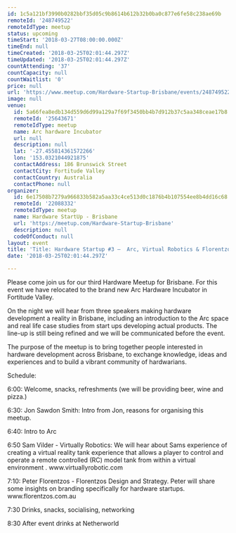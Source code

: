 ```yaml
---
id: 1c5a121bf3990b0282bbf35d05c9b8614b612b32b0ba0c877e6fe58c238ae69b
remoteId: '248749522'
remoteIdType: meetup
status: upcoming
timeStart: '2018-03-27T08:00:00.000Z'
timeEnd: null
timeCreated: '2018-03-25T02:01:44.297Z'
timeUpdated: '2018-03-25T02:01:44.297Z'
countAttending: '37'
countCapacity: null
countWaitlist: '0'
price: null
url: 'https://www.meetup.com/Hardware-Startup-Brisbane/events/248749522/'
image: null
venue:
  id: 5a66fea8edb134d559d6d99a129a7f69f3450bb4b7d912b37c5aa348ceae17b8
  remoteId: '25643671'
  remoteIdType: meetup
  name: Arc hardware Incubator
  url: null
  description: null
  lat: '-27.455814361572266'
  lon: '153.0321044921875'
  contactAddress: 186 Brunswick Street
  contactCity: Fortitude Valley
  contactCountry: Australia
  contactPhone: null
organizer:
  id: 6e17508b7279a966833b582a5aa33c4ce513d0c1876b4b107554ee8b4dd16c68
  remoteId: '22088332'
  remoteIdType: meetup
  name: Hardware StartUp - Brisbane
  url: 'https://meetup.com/Hardware-Startup-Brisbane'
  description: null
  codeOfConduct: null
layout: event
title: 'Title: Hardware Startup #3 –  Arc, Virtual Robotics & Florentzos Design'
date: '2018-03-25T02:01:44.297Z'

---
```

<p>Please come join us for our third Hardware Meetup for Brisbane. For this event we have relocated to the brand new Arc Hardware Incubator in Fortitude Valley.</p> <p>On the night we will hear from three speakers making hardware development a reality in Brisbane, including an introduction to the Arc space and real life case studies from start ups developing actual products. The line-up is still being refined and we will be communicated before the event.</p> <p>The purpose of the meetup is to bring together people interested in hardware development across Brisbane, to exchange knowledge, ideas and experiences and to build a vibrant community of hardwarians.</p> <p>Schedule:</p> <p>6:00: Welcome, snacks, refreshments (we will be providing beer, wine and pizza.)</p> <p>6:30: Jon Sawdon Smith: Intro from Jon, reasons for organising this meetup.</p> <p>6:40: Intro to Arc</p> <p>6:50 Sam Vilder - Virtually Robotics: We will hear about Sams experience of creating a virtual reality tank experience that allows a player to control and operate a remote controlled (RC) model tank from within a virtual environment . www.virtuallyrobotic.com</p> <p>7:10: Peter Florentzos - Florentzos Design and Strategy. Peter will share some insights on branding specifically for hardware startups. www.florentzos.com.au</p> <p>7:30 Drinks, snacks, socialising, networking</p> <p>8:30 After event drinks at Netherworld</p>
